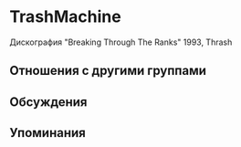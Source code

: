 # TrashMachine

Дискография
"Breaking Through The Ranks" 1993, Thrash

## Отношения с другими группами


## Обсуждения


## Упоминания

